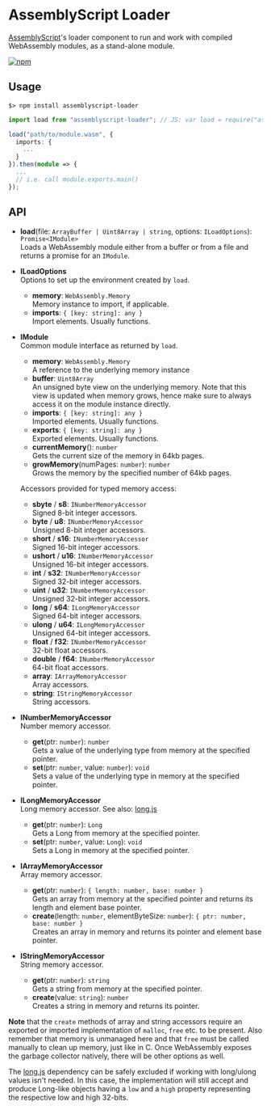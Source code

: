 AssemblyScript Loader
=====================

[AssemblyScript](https://github.com/dcodeIO/AssemblyScript)'s loader component to run and work with compiled WebAssembly modules, as a stand-alone module.

[![npm](https://img.shields.io/npm/v/assemblyscript-loader.svg)](https://www.npmjs.com/package/assemblyscript-loader)

Usage
-----

```
$> npm install assemblyscript-loader
```

```ts
import load from "assemblyscript-loader"; // JS: var load = require("assemblyscript-loader").load;

load("path/to/module.wasm", {
  imports: {
    ...
  }
}).then(module => {
  ...
  // i.e. call module.exports.main()
});
```

API
---

* **load**(file: `ArrayBuffer | Uint8Array | string`, options: `ILoadOptions`): `Promise<IModule>`<br />
  Loads a WebAssembly module either from a buffer or from a file and returns a promise for an
  `IModule`.

* **ILoadOptions**<br />
  Options to set up the environment created by `load`.

  * **memory**: `WebAssembly.Memory`<br />
    Memory instance to import, if applicable.
  * **imports**: `{ [key: string]: any }`<br />
    Import elements. Usually functions.

* **IModule**<br />
  Common module interface as returned by `load`.

  * **memory**: `WebAssembly.Memory`<br />
    A reference to the underlying memory instance
  * **buffer**: `Uint8Array`<br />
    An unsigned byte view on the underlying memory. Note that this view is updated when memory
    grows, hence make sure to always access it on the module instance directly.
  * **imports**: `{ [key: string]: any }`<br />
    Imported elements. Usually functions.
  * **exports**: `{ [key: string]: any }`<br />
    Exported elements. Usually functions.
  * **currentMemory**(): `number`<br />
    Gets the current size of the memory in 64kb pages.
  * **growMemory**(numPages: `number`): `number`<br />
    Grows the memory by the specified number of 64kb pages.

  Accessors provided for typed memory access:

  * **sbyte** / **s8**: `INumberMemoryAccessor`<br />
    Signed 8-bit integer accessors.
  * **byte** / **u8**: `INumberMemoryAccessor`<br />
    Unsigned 8-bit integer accessors.
  * **short** / **s16**: `INumberMemoryAccessor`<br />
    Signed 16-bit integer accessors.
  * **ushort** / **u16**: `INumberMemoryAccessor`<br />
    Unsigned 16-bit integer accessors.
  * **int** / **s32**: `INumberMemoryAccessor`<br />
    Signed 32-bit integer accessors.
  * **uint** / **u32**: `INumberMemoryAccessor`<br />
    Unsigned 32-bit integer accessors.
  * **long** / **s64**: `ILongMemoryAccessor`<br />
    Signed 64-bit integer accessors.
  * **ulong** / **u64**: `ILongMemoryAccessor`<br />
    Unsigned 64-bit integer accessors.
  * **float** / **f32**: `INumberMemoryAccessor`<br />
    32-bit float accessors.
  * **double** / **f64**: `INumberMemoryAccessor`<br />
    64-bit float accessors.
  * **array**: `IArrayMemoryAccessor`<br />
    Array accessors.
  * **string**: `IStringMemoryAccessor`<br />
    String accessors.

* **INumberMemoryAccessor**<br />
  Number memory accessor.

  * **get**(ptr: `number`): `number`<br />
    Gets a value of the underlying type from memory at the specified pointer.
  * **set**(ptr: `number`, value: `number`): `void`<br />
    Sets a value of the underlying type in memory at the specified pointer.

* **ILongMemoryAccessor**<br />
  Long memory accessor. See also: [long.js](https://github.com/dcodeIO/long.js)

  * **get**(ptr: `number`): `Long`<br />
    Gets a Long from memory at the specified pointer.
  * **set**(ptr: `number`, value: `Long`): `void`<br />
    Sets a Long in memory at the specified pointer.

* **IArrayMemoryAccessor**<br />
  Array memory accessor.

  * **get**(ptr: `number`): `{ length: number, base: number }`<br />
    Gets an array from memory at the specified pointer and returns its length and element base
    pointer.
  * **create**(length: `number`, elementByteSize: `number`): `{ ptr: number, base: number }`<br />
    Creates an array in memory and returns its pointer and element base pointer.

* **IStringMemoryAccessor**<br />
  String memory accessor.

  * **get**(ptr: `number`): `string`<br />
    Gets a string from memory at the specified pointer.
  * **create**(value: `string`): `number`<br />
    Creates a string in memory and returns its pointer.

**Note** that the `create` methods of array and string accessors require an exported or imported
implementation of `malloc`, `free` etc. to be present. Also remember that memory is unmanaged here
and that `free` must be called manually to clean up memory, just like in C. Once WebAssembly
exposes the garbage collector natively, there will be other options as well.

The [long.js](https://github.com/dcodeIO/long.js) dependency can be safely excluded if working with
long/ulong values isn't needed. In this case, the implementation will still accept and produce
Long-like objects having a `low` and a `high` property representing the respective low and high
32-bits.